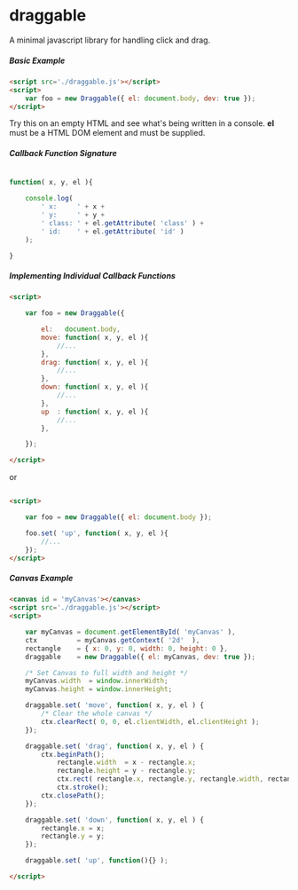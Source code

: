 # draggable
A minimal javascript library for handling click and drag.

##### Basic Example

```HTML
<script src='./draggable.js'></script>
<script>
    var foo = new Draggable({ el: document.body, dev: true });
</script>

```
Try this on an empty HTML and see what's being written in a console.
**el** must be a HTML DOM element and must be supplied.

##### Callback Function Signature

```javascript

function( x, y, el ){

    console.log(
        ' x:     ' + x +
        ' y:     ' + y +
        ' class: ' + el.getAttribute( 'class' ) +
        ' id:    ' + el.getAttribute( 'id' )
    );

}

```

##### Implementing Individual Callback Functions
```HTML
<script>

    var foo = new Draggable({

        el:   document.body,
        move: function( x, y, el ){
            //...
        },
        drag: function( x, y, el ){
            //...
        },
        down: function( x, y, el ){
            //...
        },
        up  : function( x, y, el ){
            //...
        },

    });

</script>
```

or

```HTML

<script>

    var foo = new Draggable({ el: document.body });

    foo.set( 'up', function( x, y, el ){
        //...
    });
</script>

```

##### Canvas Example

```HTML
<canvas id = 'myCanvas'></canvas>
<script src='./draggable.js'></script>
<script>

    var myCanvas = document.getElementById( 'myCanvas' ),
    ctx          = myCanvas.getContext( '2d'  ),
    rectangle    = { x: 0, y: 0, width: 0, height: 0 },
    draggable    = new Draggable({ el: myCanvas, dev: true });

    /* Set Canvas to full width and height */
    myCanvas.width  = window.innerWidth;
    myCanvas.height = window.innerHeight;

    draggable.set( 'move', function( x, y, el ) {
        /* Clear the whole canvas */
        ctx.clearRect( 0, 0, el.clientWidth, el.clientHeight );
    });

    draggable.set( 'drag', function( x, y, el ) {
        ctx.beginPath();
            rectangle.width  = x - rectangle.x;
            rectangle.height = y - rectangle.y;
            ctx.rect( rectangle.x, rectangle.y, rectangle.width, rectangle.height );
            ctx.stroke();
        ctx.closePath();
    });

    draggable.set( 'down', function( x, y, el ) {
        rectangle.x = x;
        rectangle.y = y;
    });

    draggable.set( 'up', function(){} );

</script>

```
